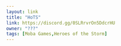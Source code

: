 ```yaml
---
layout: link
title: "HoTS"
link: https://discord.gg/0SLRrvrOn5DdcrHU
owner: "???"
tags: [Moba Games,Heroes of the Storm]
---
```


